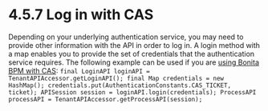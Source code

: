 # 4.5.7 Log in with CAS

Depending on your underlying authentication service, you may need to provide other information with the API in order to log in. A login method with a map enables you to provide the set of credentials that the authentication service requires. 
The following example can be used if you are [using Bonita BPM with CAS](single-sign-on-with-cas.md):
`
final LoginAPI loginAPI = TenantAPIAccessor.getLoginAPI();
final Map credentials = new HashMap();
credentials.put(AuthenticationConstants.CAS_TICKET, ticket);
APISession session = loginAPI.login(credentials);
ProcessAPI processAPI = TenantAPIAccessor.getProcessAPI(session);
`